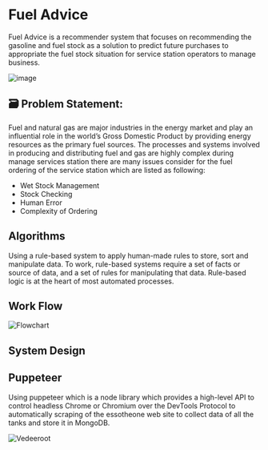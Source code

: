 
# Fuel Advice

Fuel Advice is a recommender system that focuses on recommending the gasoline and fuel stock as a solution to predict future purchases to appropriate 
the fuel stock situation for service station operators to manage business.

![image](https://user-images.githubusercontent.com/74519762/204438750-320b055a-3664-4c2f-8bef-80e43dd3a56a.png)


## 🗃️ Problem Statement: 
Fuel and natural gas are major industries in the energy market and play an influential role in the world’s Gross Domestic Product by providing energy resources as the primary fuel sources. The processes and systems involved in producing and distributing fuel and gas are highly complex during manage services station there are many issues consider for the fuel ordering of the service station which are listed as following:

  - Wet Stock Management
  - Stock Checking
  - Human Error
  - Complexity of Ordering

## Algorithms  
Using a rule-based system to apply human-made rules to store, sort and manipulate data. To work, rule-based systems require a set of facts or source of data, and a set of rules for manipulating that data. Rule-based logic is at the heart of most automated processes.

## Work Flow
![Flowchart](https://user-images.githubusercontent.com/74519762/210126466-84e1929d-46da-4973-9196-b615b351c281.PNG)

## System Design

## Puppeteer
Using puppeteer which is a node library which provides a high-level API to control headless Chrome or Chromium over the DevTools Protocol to automatically scraping of the essotheone web site to collect data of all the tanks and store it in MongoDB.

![Vedeeroot](https://user-images.githubusercontent.com/74519762/195978907-33fb553b-b7e0-4f8c-8f4b-2f7676ee8d13.PNG)



